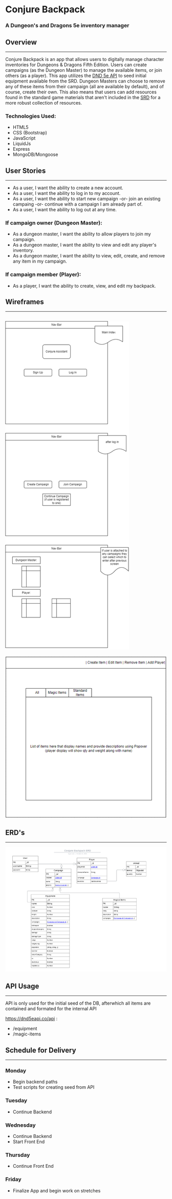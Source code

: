 # Conjure Backpack
### A Dungeon's and Dragons 5e inventory manager

## Overview
---
Conjure Backpack is an app that allows users to digitally manage character inventories for Dungeons & Dragons Fifth Edition. Users can create campaigns (as the Dungeon Master) to manage the available items, or join others (as a player). This app utilizes the [DND 5e API](https://dnd5eapi/) to seed initial equipment available from the SRD. Dungeon Masters can choose to remove any of these items from their campaign (all are available by default), and of course, create their own.
This also means that users can add resources found in the standard game materials that aren't included in the [SRD](https://5thsrd.org/) for a more robust collection of resources.

### Technologies Used:
- HTML5
- CSS (Bootstrap)
- JavaScript
- LiquidJs
- Express
- MongoDB/Mongoose

## User Stories
---
- As a user, I want the ability to create a new account.
- As a user, I want the ability to log in to my account.
- As a user, I want the ability to start new campaign -or- join an existing campaing -or- continue with a campaign I am already part of.
- As a user, I want the ability to log out at any time.
### If campaign owner (Dungeon Master):
- As a dungeon master, I want the ability to allow players to join my campaign.
- As a dungeon master, I want the ability to view and edit any player's inventory.
- As a dungeon master, I want the ability to view, edit, create, and remove any item in my campaign.
### If campaign member (Player):
- As a player, I want the ability to create, view, and edit my backpack.


## Wireframes
---
![Wireframe](README-images/conjure-backpack-wireframe.png)
---
![Wireframe 2](README-images/conjure-backpack-wireframe-2.PNG)

## ERD's
---
![Entity Relationship Diagram](README-images/conjure-backpack-erd.png)

## API Usage
---
API is only used for the initial seed of the DB, afterwhich all items are contained and formated for the internal API

https://dnd5eapi.co/api :
- /equipment
- /magic-items



## Schedule for Delivery
---
### Monday
- Begin backend paths
- Test scripts for creating seed from API
### Tuesday
- Continue Backend
### Wednesday
- Continue Backend
- Start Front End
### Thursday
- Continue Front End
### Friday
- Finalize App and begin work on stretches